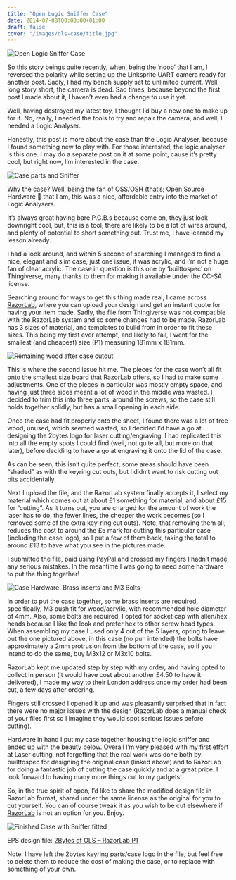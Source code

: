```yaml
---
title: "Open Logic Sniffer Case"
date: 2014-07-08T00:00:00+01:00
draft: false
cover: "/images/ols-case/title.jpg"
---
```


![Open Logic Sniffer Case](/images/ols-case/olsc00.jpg)

So this story beings quite recently, when, being the ‘noob’ that I am, I reversed the polarity while setting up the Linksprite UART camera ready for another post. Sadly, I had my bench supply set to unlimited current. Well, long story short, the camera is dead. Sad times, because beyond the first post I made about it, I haven’t even had a change to use it yet.

Well, having destroyed my latest toy, I thought I’d buy a new one to make up for it. No, really, I needed the tools to try and repair the camera, and well, I needed a Logic Analyser.

Honestly, this post is more about the case than the Logic Analyser, because I found something new to play with. For those interested, the logic analyser is this one. I may do a separate post on it at some point, cause it’s pretty cool, but right now, I’m interested in the case.

![Case parts and Sniffer](/images/ols-case/olsc01.jpg)

Why the case? Well, being the fan of OSS/OSH (that’s; Open Source Hardware 🙂 that I am, this was a nice, affordable entry into the market of Logic Analysers.

It’s always great having bare P.C.B.s  because come on, they just look downright cool, but, this is a tool, there are likely to be a lot of wires around, and plenty of potential to short something out. Trust me, I have learned my lesson already.

I had a look around, and within 5 second of searching I managed to find a nice, elegant and slim case, just one issue, it was acrylic, and I’m not a huge fan of clear acrylic. The case in question is this one by ‘builttospec’ on Thingiverse, many thanks to them for making it available under the CC-SA license.

Searching around for ways to get this thing made real, I came across [RazorLab](https://razorlab.online), where you can upload your design and get an instant quote for having your item made. Sadly, the file from Thingiverse was not compatible with the RazorLab system and so some changes had to be made. RazorLab has 3 sizes of material, and templates to build from in order to fit these sizes. This being my first ever attempt, and likely to fail, I went for the smallest (and cheapest) size (P1) measuring 181mm x 181mm.

![Remaining wood after case cutout](/images/ols-case/olsc02.jpg)

This is where the second issue hit me. The pieces for the case won’t all fit onto the smallest size board that RazorLab offers, so I had to make some adjustments. One of the pieces in particular was mostly empty space, and having just three sides meant a lot of wood in the middle was wasted. I decided to trim this into three parts, around the screws, so the case still holds together solidly, but has a small opening in each side.

Once the case had fit properly onto the sheet, I found there was a lot of free wood, unused, which seemed wasted, so I decided I’d have a go at designing the 2bytes logo for laser cutting/engraving. I had replicated this into all the empty spots I could find (well, not quite all, but more on that later), before deciding to have a go at engraving it onto the lid of the case.

As can be seen, this isn’t quite perfect, some areas should have been “shaded” as with the keyring cut outs, but I didn’t want to risk cutting out bits accidentally.

Next I upload the file, and the RazorLab system finally accepts it, I select my material which comes out at about £1 something for material, and about £15 for “cutting”. As it turns out, you are charged for the amount of work the laser has to do, the fewer lines, the cheaper the work becomes (so I removed some of the extra key-ring cut outs). Note, that removing them all, reduces the cost to around the £5 mark for cutting this particular case (including the case logo), so I put a few of them back, taking the total to around £13 to have what you see in the pictures made.

I submitted the file, paid using PayPal and crossed my fingers I hadn’t made any serious mistakes. In the meantime I was going to need some hardware to put the thing together!

![Case Hardware. Brass inserts and M3 Bolts](/images/ols-case/olsc03.jpg)

In order to put the case together, some brass inserts are required, specifically, M3 push fit for wood/acrylic, with recommended hole diameter of 4mm. Also, some bolts are required, I opted for socket cap with allen/hex heads because I like the look and prefer hex to other screw head types. When assembling my case I used only 4 out of the 5 layers, opting to leave out the one pictured above, in this case (no pun intended) the bolts have approximately a 2mm protrusion from the bottom of the case, so if you intend to do the same, buy M3x12 or M3x10 bolts.

RazorLab kept me updated step by step with my order, and having opted to collect in person (it would have cost about another £4.50 to have it delivered), I made my way to their London address once my order had been cut, a few days after ordering.

Fingers still crossed I opened it up and was pleasantly surprised that in fact there were no major issues with the design (RazorLab does a manual check of your files first so I imagine they would spot serious issues before cutting).

Hardware in hand I put my case together housing the logic sniffer and ended up with the beauty below. Overall I’m very pleased with my first effort at Laser cutting, not forgetting that the real work was done both by builttospec for designing the original case (linked above) and to RazorLab for doing a fantastic job of cutting the case quickly and at a great price. I look forward to having many more things cut to my gadgets!

So, in the true spirit of open, I’d like to share the modified design file in RazorLab format, shared under the same license as the original for you to cut yourself. You can of course tweak it as you wish to be cut elsewhere if [RazorLab](https://razorlab.online) is not an option for you. Enjoy.

![Finished Case with Sniffer fitted](/images/ols-case/olsc04.jpg)

EPS design file: [2Bytes of OLS – RazorLab P1](/files/2bytes_OLS_case_all_layers.eps)

Note: I have left the 2bytes keyring parts/case logo in the file, but feel free to delete them to reduce the cost of making the case, or to replace with something of your own.